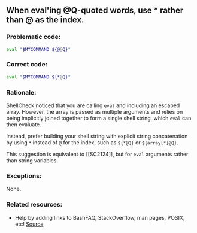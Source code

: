 ## When eval'ing @Q-quoted words, use * rather than @ as the index.

### Problematic code:

```sh
eval "$MYCOMMAND ${@@Q}"
```

### Correct code:

```sh
eval "$MYCOMMAND ${*@Q}"
```

### Rationale:

ShellCheck noticed that you are calling `eval` and including an escaped array. However, the array is passed as multiple arguments and relies on being implicitly joined together to form a single shell string, which `eval` can then evaluate.

Instead, prefer building your shell string with explicit string concatenation by using `*` instead of `@` for the index, such as `${*@Q}` or `${array[*]@Q}`.

This suggestion is equivalent to [[SC2124]], but for `eval` arguments rather than string variables.

### Exceptions:

None.

### Related resources:

* Help by adding links to BashFAQ, StackOverflow, man pages, POSIX, etc!
[Source](https://github.com/koalaman/shellcheck/wiki/SC2293)

